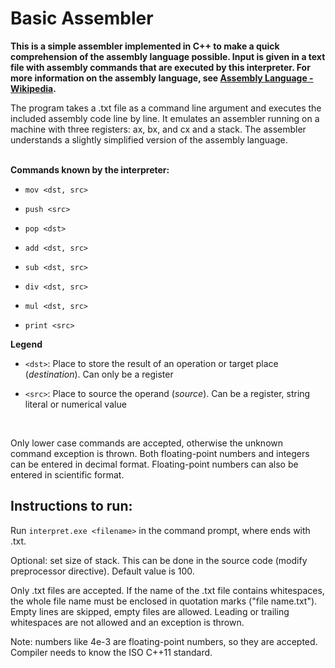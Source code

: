 # Basic Assembler

**This is a simple assembler implemented in C++ to make a quick comprehension of the assembly language possible. Input is given in a text file with assembly commands that are executed by this interpreter. For more information on the assembly language, see [Assembly Language - Wikipedia](https://en.wikipedia.org/wiki/Assembly_language).**
</br>

The program takes a .txt file as a command line argument and executes the included assembly code line by line. It emulates an assembler running on a machine with three registers: ax, bx, and cx and a stack. The assembler understands a slightly simplified version of the assembly language.
</br>
</br>

**Commands known by the interpreter:**

* `mov <dst, src>`

* `push <src>`

* `pop <dst>`

* `add <dst, src>`

* `sub <dst, src>`

* `div <dst, src>`

* `mul <dst, src>`

* `print <src>`

**Legend**

* `<dst>`: Place to store the result of an operation or target place (*destination*). Can only be a register

* `<src>`: Place to source the operand (*source*). Can be a register, string literal or numerical value
</br>

Only lower case commands are accepted, otherwise the unknown command exception is thrown. Both floating-point numbers and integers can be entered in decimal format. Floating-point numbers can also be entered in scientific format.
</br>

## Instructions to run:

Run `interpret.exe <filename>` in the command prompt, where <filename> ends with .txt.

Optional: set size of stack. This can be done in the source code (modify preprocessor directive). Default value is 100.
</br>


Only .txt files are accepted. If the name of the .txt file contains whitespaces, the whole file name must be enclosed in quotation marks ("file name.txt"). Empty lines are skipped, empty files are allowed. Leading or trailing whitespaces are not allowed and an exception is thrown.
</br>

Note: numbers like 4e-3 are floating-point numbers, so they are accepted. Compiler needs to know the ISO C++11 standard.
